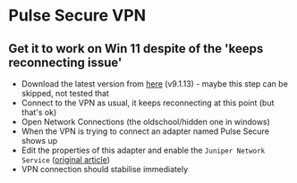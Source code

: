 # Pulse Secure VPN

## Get it to work on Win 11 despite of the 'keeps reconnecting issue'

- Download the latest version from [here](https://software.uconn.edu/pulse-secure-client-download/) (v9.1.13) - maybe this step can be skipped, not tested that
- Connect to the VPN as usual, it keeps reconnecting at this point (but that's ok)
- Open Network Connections (the oldschool/hidden one in windows)
- When the VPN is trying to connect an adapter named Pulse Secure shows up
- Edit the properties of this adapter and enable the `Juniper Network Service` ([original article](https://docs.pulsesecure.net/WebHelp/PCS/9.1R1/AG/Content/ps-pcs-gettingstartedguide-9.1R1/Download_Software.htm))
- VPN connection should stabilise immediately
